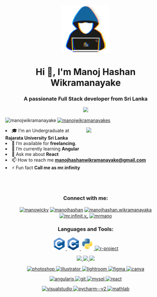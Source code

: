 <p align="center"><picture><img src = "https://github.com/0xAbdulKhalid/0xAbdulKhalid/raw/main/assets/mdImages/about_me.gif" width =150px></picture> </p>
<h1 align="center">Hi 👋, I'm Manoj Hashan Wikramanayake</h1>
<h3 align="center">A passionate Full Stack developer from Sri Lanka</h3>

<p align="center">
 <a href="https://github.com/jaypavasiya"><img src="https://readme-typing-svg.herokuapp.com?lines=Always%20learning%20new%20things%20!&center=true&width=500&height=50"></a>
<p align="left"> <img src="https://komarev.com/ghpvc/?username=manojwikramanayake&label=Profile%20views&color=0e75b6&style=flat" alt="manojwikramanayake" /> 
 <a href="https://github.com/manojwikramanayake">
<img src="https://img.shields.io/github/followers/manojwikramanayake?label=Followers" alt="manojwikramanayakes" >
</a>
</p>
<p>
<picture> <img align="right" src="https://github.com/7oSkaaa/7oSkaaa/blob/main/Images/Right_Side.gif?raw=true" width = 250px></picture>
<li>🎓 I’m an Undergraduate at <b>Rajarata University Sri Lanka</b></li>
<li>🤝 I’m available for <b>freelancing</b>.</li>
<li>🌱 I’m currently learning <b>Angular</b></li>
<li>💬 Ask me about <b>React</b></li>

<li>📫 How to reach me <a href="https://mail.google.com/mail/u/0/#inbox?compose=lqrsmLLXKgBtbDWkGNcQmJWrGDPzDsTvLmCcSSlSThgxMwQFBnpBQptGMSmsqMzqhhVNHPrQWJnhpwrrT"><b>manojhashanwikramanayake@gmail.com</b></a></li>

<li>⚡ Fun fact <b>Call me as mr.infinity</b></li>
</p>
<br><br>
<h3 align="center">Connect with me:</h3><p align="center">
<a href="https://twitter.com/manowicky" target="blank"><img align="center" src="https://raw.githubusercontent.com/rahuldkjain/github-profile-readme-generator/master/src/images/icons/Social/twitter.svg" alt="manowicky" height="30" width="40" /></a>
<a href="https://linkedin.com/in/manojhashan" target="blank"><img align="center" src="https://raw.githubusercontent.com/rahuldkjain/github-profile-readme-generator/master/src/images/icons/Social/linked-in-alt.svg" alt="manojhashan" height="30" width="40" /></a>
<a href="https://fb.com/manojhashan.wikramanayaka" target="blank"><img align="center" src="https://raw.githubusercontent.com/rahuldkjain/github-profile-readme-generator/master/src/images/icons/Social/facebook.svg" alt="manojhashan.wikramanayaka" height="30" width="40" /></a>
<a href="https://instagram.com/mr.infinit.y_" target="blank"><img align="center" src="https://raw.githubusercontent.com/rahuldkjain/github-profile-readme-generator/master/src/images/icons/Social/instagram.svg" alt="mr.infinit.y_" height="30" width="40" /></a>
<a href="https://www.behance.net/mrmano" target="blank"><img align="center" src="https://raw.githubusercontent.com/rahuldkjain/github-profile-readme-generator/master/src/images/icons/Social/behance.svg" alt="mrmano" height="30" width="40" /></a>
</p>

<h3 align="center">Languages and Tools:</h3>
<p align="center"> 
<a href="https://www.cprogramming.com/" target="blank" rel="noreferrer"> <img src="https://raw.githubusercontent.com/devicons/devicon/master/icons/c/c-original.svg" alt="c" width="40" height="40"/> </a> <a href="https://www.w3schools.com/cpp/" target="blank" rel="noreferrer"> <img src="https://raw.githubusercontent.com/devicons/devicon/master/icons/cplusplus/cplusplus-original.svg" alt="cplusplus" width="40" height="40"/> </a> <a href="https://www.python.org" target="blank" rel="noreferrer"> <img src="https://raw.githubusercontent.com/devicons/devicon/master/icons/python/python-original.svg" alt="python" width="40" height="40"/> </a> 
<a href="https://www.r-project.org/" target="blank" rel="noreferrer"> <img src="https://img.icons8.com/fluency/48/r-project.png" alt="r-project" width="40" height="40"> </a></p>

<p align="center">
 <a href="https://www.w3.org/html/" target="_blank"> <img src="https://img.icons8.com/color/48/000000/html-5.png"/> </a> 
 <a href="https://www.w3schools.com/css/" target="_blank"> <img src="https://img.icons8.com/color/48/000000/css3.png"/> </a> 
<a href="https://developer.mozilla.org/en-US/docs/Web/JavaScript" target="_blank"> <img src="https://img.icons8.com/color/48/000000/javascript.png"/> </a> 
</p>
<p align="center">
<a href="https://www.photoshop.com/en" target="_blank" rel="noreferrer"> <img src="https://img.icons8.com/color/48/adobe-photoshop--v1.png" alt="photoshop" width="40" height="40"/> </a>
<a href="https://www.adobe.com/in/products/illustrator.html" target="_blank" rel="noreferrer"> <img src="https://img.icons8.com/color/48/adobe-illustrator--v1.png" alt="illustrator" width="40" height="40"/> </a>
<a href="https://www.lightroom.com/in/products/illustrator.html" target="_blank" rel="noreferrer"> <img src="https://img.icons8.com/color/48/000000/adobe-lightroom--v1.png" alt="lightroom" width="40" height="40"/> </a>
 <a href="https://www.figma.com/" target="_blank" rel="noreferrer"> <img src="https://img.icons8.com/color/48/figma--v1.png"  alt="figma" width="40" height="40"/> </a>
<a href="https://www.canva.com/" target="_blank" rel="noreferrer"> <img src="https://img.icons8.com/fluency/48/canva.png"  alt="canva" width="40" height="40"/></a>
</p>
<p align="center">
<a href="https://angular.io" target="_blank" rel="noreferrer"> <img src="https://img.icons8.com/color/48/angularjs.png" alt="angularjs" width="40" height="40"/> </a> 
<a href="https://git-scm.com/" target="_blank" rel="noreferrer"> <img src="https://img.icons8.com/color/48/git.png" alt="git" width="40" height="40"/> </a> 
<a href="https://www.mysql.com/" target="_blank" rel="noreferrer"> <img src="https://img.icons8.com/color/48/mysql-logo.png" alt="mysql" width="40" height="40"/> </a> 
<a href="https://reactjs.org/" target="_blank" rel="noreferrer"> <img src="https://img.icons8.com/color/48/react-native.png" alt="react" width="40" height="40"/> </a> </p>
</p>

<p align="center">
<a href="https:/https://code.visualstudio.com/" target="_blank"  rel="noreferrer"> <img src="https://img.icons8.com/color/48/visual-studio-code-2019.png" alt="visualstudio" width="40" height="40"/> </a> 
<a href="https://reactjs.org/" target="_blank" rel="noreferrer"> <img <img width="48" height="48" src="https://img.icons8.com/color/48/pycharm--v2.png" alt="pycharm--v2" width="40" height="40"/> </a> 
<a href="https://https://www.mathworks.com/" target="_blank" rel="noreferrer"> <img <img width="48" height="48" src="https://img.icons8.com/fluency/48/matlab.png"  alt="mathlab" width="40" height="40"/> </a> 
</p>

  
